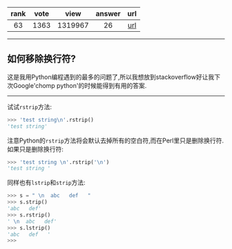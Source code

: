 
| rank | vote | view | answer | url |
|:-:|:-:|:-:|:-:|:-:|
|63|1363|1319967|26| [url](http://stackoverflow.com/questions/275018/how-can-i-remove-chomp-a-trailing-newline-in-python) |
***

## 如何移除换行符?

这是我用Python编程遇到的最多的问题了,所以我想放到stackoverflow好让我下次Google'chomp python'的时候能得到有用的答案.

***

试试`rstrip`方法:

```python
>>> 'test string\n'.rstrip()
'test string'
```

注意Python的`rstrip`方法将会默认去掉所有的空白符,而在Perl里只是删除换行符.如果只是删除换行符:

```python
>>> 'test string \n'.rstrip('\n')
'test string '
```

同样也有`lstrip`和`strip`方法:

```python
>>> s = " \n  abc   def   "
>>> s.strip()
'abc   def'
>>> s.rstrip()
' \n  abc   def'
>>> s.lstrip()
'abc   def   '
>>>
```